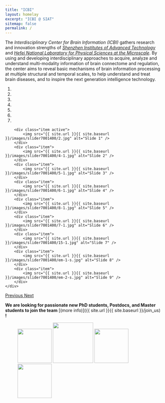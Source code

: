 ```yaml
---
title: "ICBI"
layout: homelay
excerpt: "ICBI @ SIAT"
sitemap: false
permalink: /
---
```


The <i>Interdisciplinary Center for Brain Information (ICBI)</i> gathers research and innovation strengths of [<i>Shenzhen Institutes of Advanced Technology</i>](http://english.siat.cas.cn/) and [<i>Hefei National Laboratory for Physical Sciences at the Microscale</i>](http://www.hfnl.ustc.edu.cn/). By using and developing interdisciplinary approaches to acquire, analyze and understand multi-modality information of brain connectome and regulation, the center aims to reveal basic mechanisms of brain information processing at multiple structural and temporal scales, to help understand and treat brain diseases, and to inspire the next generation intelligence technology.


<div markdown="0" id="carousel" class="carousel slide" data-ride="carousel" data-interval="5000" data-pause="hover" >
    <!-- Menu -->
    <ol class="carousel-indicators">
        <li data-target="#carousel" data-slide-to="0" class="active"></li>
        <li data-target="#carousel" data-slide-to="1"></li>
        <li data-target="#carousel" data-slide-to="2"></li>
        <li data-target="#carousel" data-slide-to="3"></li>
        <li data-target="#carousel" data-slide-to="4"></li>
        <li data-target="#carousel" data-slide-to="5"></li>
        <li data-target="#carousel" data-slide-to="6"></li>
    </ol>
    <!-- To force refresh favicon -->
    <!-- <link rel="icon" href="/favicon.ico?v=2" /> -->
    <!-- Items -->
    <div class="carousel-inner" markdown="0">

        <div class="item active">
            <img src="{{ site.url }}{{ site.baseurl }}/images/slider7001400/2.jpg" alt="Slide 1" />
        </div>
        <div class="item">
            <img src="{{ site.url }}{{ site.baseurl }}/images/slider7001400/4-1.jpg" alt="Slide 2" />
        </div>
        <div class="item">
            <img src="{{ site.url }}{{ site.baseurl }}/images/slider7001400/5-1.jpg" alt="Slide 3" />
        </div>
        <div class="item">
            <img src="{{ site.url }}{{ site.baseurl }}/images/slider7001400/6-1.jpg" alt="Slide 4" />
        </div>
        <div class="item">
            <img src="{{ site.url }}{{ site.baseurl }}/images/slider7001400/8-1.jpg" alt="Slide 5" />
        </div>
        <div class="item">
            <img src="{{ site.url }}{{ site.baseurl }}/images/slider7001400/7-1.jpg" alt="Slide 6" />
        </div>       
        <div class="item">
            <img src="{{ site.url }}{{ site.baseurl }}/images/slider7001400/15-1.jpg" alt="Slide 7" />
        </div>
        <div class="item">
            <img src="{{ site.url }}{{ site.baseurl }}/images/slider7001400/em-1-s.jpg" alt="Slide 8" />
        </div>
        <div class="item">
            <img src="{{ site.url }}{{ site.baseurl }}/images/slider7001400/em-2-s.jpg" alt="Slide 9" />
        </div>
    </div>
  <a class="left carousel-control" href="#carousel" role="button" data-slide="prev">
    <span class="glyphicon glyphicon-chevron-left" aria-hidden="true"></span>
    <span class="sr-only">Previous</span>
  </a>
  <a class="right carousel-control" href="#carousel" role="button" data-slide="next">
    <span class="glyphicon glyphicon-chevron-right" aria-hidden="true"></span>
    <span class="sr-only">Next</span>
  </a>
</div>


 **We are  looking for passionate new PhD students, Postdocs, and Master students to join the team** [(more info)]({{ site.url }}{{ site.baseurl }}/join_us) **!**


<figure class="fourth">
  <a href="http://www.siat.cas.cn/" target="_blank"><img src="{{ site.url }}{{ site.baseurl }}/images/logopic/siat_institute.jpg" style="height: 110px"></a>
  <img src="{{ site.url }}{{ site.baseurl }}/images/logopic/siat_university.jpg" style="height: 130px">
  <img src="{{ site.url }}{{ site.baseurl }}/images/logopic/cas.jpeg" style="height: 110px">
  <img src="{{ site.url }}{{ site.baseurl }}/images/logopic/hefei.jpg" style="height: 110px">
</figure>
